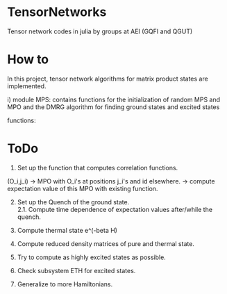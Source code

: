 # TensorNetworks
Tensor network codes in julia by groups at AEI (GQFI and QGUT)

# How to

In this project, tensor network algorithms for matrix product states are implemented.

i) module MPS:
    contains functions for the initialization of random MPS and MPO
    and the DMRG algorithm for finding ground states and excited states

   functions:



# ToDo

1. Set up the function that computes correlation functions.

(O_i,j_i) -> MPO with O_i's at positions j_i's and id elsewhere. -> compute expectation value of this MPO with existing function.

2. Set up the Quench of the ground state.  
2.1. Compute time dependence of expectation values after/while the quench.

3. Compute thermal state e^(-beta H)

4. Compute reduced density matrices of pure and thermal state.

5. Try to compute as highly excited states as possible.

6. Check subsystem ETH for excited states.

7. Generalize to more Hamiltonians.
